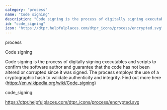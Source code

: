 ```yaml
---
category: "process"
name: "Code signing"
description: "Code signing is the process of digitally signing executables and scripts to confirm the software author and guarantee that the code has not been altered or corrupted since it was signed. The process employs the use of a cryptographic hash to validate authenticity and integrity. Find out more here (https://en.wikipedia.org/wiki/Code_signing)"
id: "code_signing"
icon: "https://dtpr.helpfulplaces.com/dtpr_icons/process/encrypted.svg"
---
```

process

Code signing

Code signing is the process of digitally signing executables and scripts to confirm the software author and guarantee that the code has not been altered or corrupted since it was signed. The process employs the use of a cryptographic hash to validate authenticity and integrity. Find out more here (https://en.wikipedia.org/wiki/Code_signing)

code_signing

https://dtpr.helpfulplaces.com/dtpr_icons/process/encrypted.svg